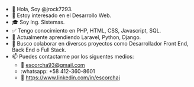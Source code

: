 - 👋 Hola, Soy @jrock7293.
- 👀 Estoy interesado en el Desarrollo Web.
- 🎓 Soy Ing. Sistemas.
- ✅ Tengo conocimiento en PHP, HTML, CSS, Javascript, SQL.
- 🌱 Actualmente aprendiendo Laravel, Python, Django.
- 💞️ Busco colaborar en diversos proyectos como Desarrollador Front End, Back End o Full Stack.
- 📫 Puedes contactarme por los siguentes medios:
    - :email: escorcha93@gmail.com
    - :whatsapp: +58 412-360-8601
    - :link: https://www.linkedin.com/in/escorchaj

<!---
jrock7293/jrock7293 is a ✨ special ✨ repository because its `README.md` (this file) appears on your GitHub profile.
You can click the Preview link to take a look at your changes.
--->
